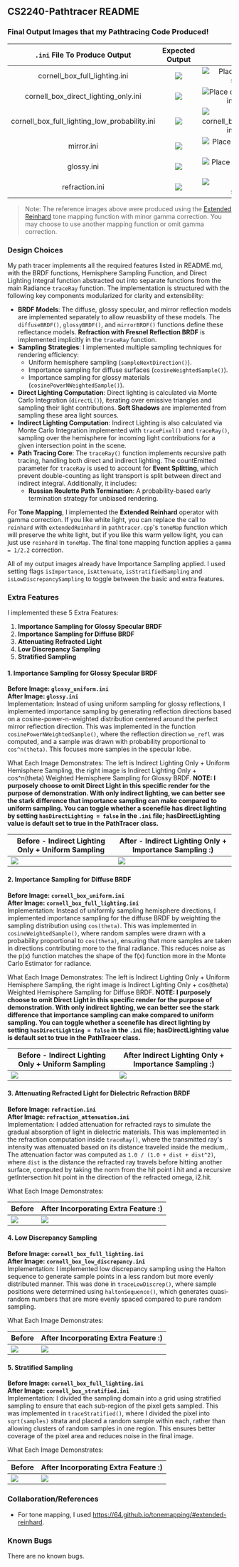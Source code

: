 ## CS2240-Pathtracer README


### Final Output Images that my Pathtracing Code Produced!

| `.ini` File To Produce Output | Expected Output | My Code's Output |
| :---------------------------------------: | :--------------------------------------------------: | :-------------------------------------------------: |
| cornell_box_full_lighting.ini |  ![](example-scenes/ground_truth/final/cornell_box_full_lighting.png) | ![Place cornell_box_full_lighting.png in student_outputs/final folder](student_outputs/final/cornell_box_full_lighting.png) |
| cornell_box_direct_lighting_only.ini |  ![](example-scenes/ground_truth/final/cornell_box_direct_lighting_only.png) | ![Place cornell_box_direct_lighting_only.png in student_outputs/final folder](student_outputs/final/cornell_box_direct_lighting_only.png) |
| cornell_box_full_lighting_low_probability.ini |  ![](example-scenes/ground_truth/final/cornell_box_full_lighting_low_probability.png) | ![Place cornell_box_full_lighting_low_probability.png in student_outputs/final folder](student_outputs/final/cornell_box_full_lighting_low_probability.png) |
| mirror.ini |  ![](example-scenes/ground_truth/final/mirror.png) | ![Place mirror.png in student_outputs/final folder](student_outputs/final/mirror.png) |
| glossy.ini |  ![](example-scenes/ground_truth/final/glossy.png) | ![Place glossy.png in student_outputs/final folder](student_outputs/final/glossy.png) |
| refraction.ini |  ![](example-scenes/ground_truth/final/refraction.png) | ![Place refraction.png in student_outputs/final folder](student_outputs/final/refraction.png) |

> Note: The reference images above were produced using the [Extended Reinhard](https://64.github.io/tonemapping/#extended-reinhard) tone mapping function with minor gamma correction. You may choose to use another mapping function or omit gamma correction.

### Design Choices
My path tracer implements all the required features listed in README.md, with the BRDF functions, Hemisphere Sampling Function, and Direct Lighting Integral function abstracted out into separate functions from the main Radiance `traceRay` function. The implementation is structured with the following key components modularized for clarity and extensibility:

- **BRDF Models**: The diffuse, glossy specular, and mirror reflection models are implemented separately to allow reuasbility of these models. The `diffuseBRDF()`, `glossyBRDF()`, and `mirrorBRDF()` functions define these reflectance models. **Refraction with Fresnel Reflection BRDF** is implemented implicitly in the `traceRay` function.
- **Sampling Strategies**: I implemented multiple sampling techniques for rendering efficiency:
  - Uniform hemisphere sampling (`sampleNextDirection()`).
  - Importance sampling for diffuse surfaces (`cosineWeightedSample()`).
  - Importance sampling for glossy materials (`cosinePowerNWeightedSample()`).
- **Direct Lighting Computation**: Direct lighting is calculated via Monte Carlo Integration (`directL()`), iterating over emissive triangles and sampling their light contributions. **Soft Shadows** are implemented from sampling these area light sources.
- **Indirect Lighting Computation**: Indirect Lighting is also calculated via Monte Carlo Integration implemented with `tracePixel()` and `traceRay()`, sampling over the hemisphere for incoming light contributions for a given intersection point in the scene.
- **Path Tracing Core**: The `traceRay()` function implements recursive path tracing, handling both direct and indirect lighting. The countEmitted parameter for `traceRay` is used to account for **Event Splitting**, which prevent double-counting as light transport is split between direct and indirect integral. Additionally, it includes:
  - **Russian Roulette Path Termination**: A probability-based early termination strategy for unbiased rendering.

For **Tone Mapping**, I implemented the **Extended Reinhard** operator with gamma correction. If you like white light, you can replace the call to `reinhard` with `extendedReinhard` in `pathtracer.cpp`'s `toneMap` function which will preserve the white light, but if you like this warm yellow light, you can just use `reinhard` in `toneMap`. The final tone mapping function applies a `gamma = 1/2.2` correction.

All of my output images already have Importance Sampling applied. I used setting flags `isImportance`, `isAttenuate`, `isStratifiedSampling` and `isLowDiscrepancySampling` to toggle between the basic and extra features.

### Extra Features
I implemented these 5 Extra Features:
1. **Importance Sampling for Glossy Specular BRDF**
2. **Importance Sampling for Diffuse BRDF**
3. **Attenuating Refracted Light**
4. **Low Discrepancy Sampling**
5. **Stratified Sampling**

#### **1. Importance Sampling for Glossy Specular BRDF**
**Before Image: `glossy_uniform.ini`**  
**After Image: `glossy.ini`**  
Implementation:  Instead of using uniform sampling for glossy reflections, I implemented importance sampling by generating reflection directions based on a cosine-power-n-weighted distribution centered around the perfect mirror reflection direction. This was implemented in the function `cosinePowerNWeightedSample()`, where the reflection direction `wo_refl` was computed, and a sample was drawn with probability proportional to `cos^n(theta)`. This focuses more samples in the specular lobe.

What Each Image Demonstrates:  The left is Indirect Lighting Only + Uniform Hemisphere Sampling, the right image is Indirect Lighting Only + cos^n(theta) Weighted Hemisphere Sampling for Glossy BRDF. 
**NOTE: I purposely choose to omit Direct Light in this specific render for the purpose of demonstration. With only indirect lighting, we can better see the stark difference that importance sampling can make compared to uniform sampling. You can toggle whether a scenefile has direct lighting by setting `hasDirectLighting = false` in the `.ini` file; hasDirectLighting value is default set to true in the PathTracer class.**

| Before - Indirect Lighting Only + Uniform Sampling | After - Indirect Lighting Only + Importance Sampling :) |
|--------|--------------------------------------|
| ![](student_outputs/final/glossy_indirectUniform.png) | ![](student_outputs/final/glossy_indirectImportance.png) |

#### **2. Importance Sampling for Diffuse BRDF**
**Before Image: `cornell_box_uniform.ini`**  
**After Image: `cornell_box_full_lighting.ini`**  
Implementation: Instead of uniformly sampling hemisphere directions, I implemented importance sampling for the diffuse BRDF by weighting the sampling distribution using `cos(theta)`. This was implemented in `cosineWeightedSample()`, where random samples were drawn with a probability proportional to `cos(theta)`, ensuring that more samples are taken in directions contributing more to the final radiance. This reduces noise as the p(x) function matches the shape of the f(x) function more in the Monte Carlo Estimator for radiance.

What Each Image Demonstrates: The left is Indirect Lighting Only + Uniform Hemisphere Sampling, the right image is Indirect Lighting Only + cos(theta) Weighted Hemisphere Sampling for Diffuse BRDF. 
**NOTE: I purposely choose to omit Direct Light in this specific render for the purpose of demonstration. With only indirect lighting, we can better see the stark difference that importance sampling can make compared to uniform sampling. You can toggle whether a scenefile has direct lighting by setting `hasDirectLighting = false` in the `.ini` file; hasDirectLighting value is default set to true in the PathTracer class.**



| Before - Indirect Lighting Only + Uniform Sampling | After Indirect Lighting Only + Importance Sampling :) |
|--------|--------------------------------------|
| ![](student_outputs/final/cornell_box_indirectUniform.png) | ![](student_outputs/final/cornell_box_indirectImportance.png) |

#### **3. Attenuating Refracted Light for Dielectric Refraction BRDF**
**Before Image: `refraction.ini`**  
**After Image: `refraction_attenuation.ini`**  
Implementation: I added attenuation for refracted rays to simulate the gradual absorption of light in dielectric materials. This was implemented in the refraction computation inside `traceRay()`, where the transmitted ray's intensity was attenuated based on its distance traveled inside the medium,. The attenuation factor was computed as `1.0 / (1.0 + dist + dist^2)`, where `dist` is the distance the refracted ray travels before hitting another surface, computed by taking the norm from the hit point i.hit and a recursive getIntersection hit point in the direction of the refracted omega, i2.hit.

What Each Image Demonstrates: 

| Before | After Incorporating Extra Feature :) |
|--------|--------------------------------------|
| ![](student_outputs/final/refraction.png) | ![](student_outputs/final/refraction_attenuation.png) |

#### **4. Low Discrepancy Sampling**
**Before Image: `cornell_box_full_lighting.ini`**  
**After Image: `cornell_box_low_discrepancy.ini`**  
Implementation: I implemented low discrepancy sampling using the Halton sequence to generate sample points in a less random but more evenly distributed manner. This was done in `traceLowDiscrep()`, where sample positions were determined using `haltonSequence()`, which generates quasi-random numbers that are more evenly spaced compared to pure random sampling.

What Each Image Demonstrates:



| Before | After Incorporating Extra Feature :) |
|--------|--------------------------------------|
| ![](student_outputs/final/cornell_box_full_lighting.png) | ![](student_outputs/final/cornell_box_low_discrepancy.png) |

#### **5. Stratified Sampling**
**Before Image: `cornell_box_full_lighting.ini`**  
**After Image: `cornell_box_stratified.ini`**  
Implementation: I divided the sampling domain into a grid using stratified sampling to ensure that each sub-region of the pixel gets sampled. This was implemented in `traceStratified()`, where I divided the pixel into `sqrt(samples)` strata and placed a random sample within each, rather than allowing clusters of random samples in one region. This ensures better coverage of the pixel area and reduces noise in the final image.

What Each Image Demonstrates:


| Before | After Incorporating Extra Feature :) |
|--------|--------------------------------------|
| ![](student_outputs/final/cornell_box_full_lighting.png) | ![](student_outputs/final/cornell_box_stratified.png) |

### Collaboration/References
- For tone mapping, I used https://64.github.io/tonemapping/#extended-reinhard. 

### Known Bugs
There are no known bugs.

